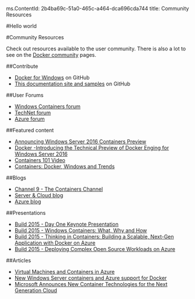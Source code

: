 ms.ContentId: 2b4ba69c-51a0-465c-a464-dca696cda744 
title: Community Resources

#Hello world

#Community Resources

Check out resources available to the user community.
There is also a lot to see on the [Docker community](https://www.docker.com/community/participate/) pages.

##Contribute

* [Docker for Windows](https://github.com/Microsoft/docker) on GitHub
* [This documentation site and samples](https://github.com/Microsoft/Virtualization-Documentation) on GitHub

##User Forums

* [Windows Containers forum](https://social.msdn.microsoft.com/Forums/en-US/home?forum=windowscontainers)
* [TechNet forum](https://social.technet.microsoft.com/Forums/windowsserver/en-US/home "TechNet Forums")
* [Azure forum](http://azure.microsoft.com/en-us/support/forums/)


##Featured content

* [Announcing Windows Server 2016 Containers Preview](http://weblogs.asp.net/scottgu/announcing-windows-server-2016-containers-preview)
* [Docker -Introducing the Technical Preview of Docker Enging for Windows Server 2016](http://blog.docker.com/2015/08/tp-docker-engine-windows-server-2016/)
* [Containers 101 Video](https://channel9.msdn.com/Blogs/containers/Containers-101-with-Microsoft-and-Docker)
* [Containers: Docker, Windows and Trends](http://azure.microsoft.com/blog/2015/08/17/containers-docker-windows-and-trends/)


##Blogs

* [Channel 9 - The Containers Channel](https://channel9.msdn.com/Blogs/containers)
* [Server & Cloud blog](http://blogs.technet.com/b/server-cloud/)
* [Azure blog](http://azure.microsoft.com/blog/)


##Presentations

* [Build 2015 - Day One Keynote Presentation](http://channel9.msdn.com/Events/Build/2015/KEY01)
* [Build 2015 - Windows Containers: What, Why and How](http://channel9.msdn.com/events/Build/2015/2-704)
* [Build 2015 - Thinking in Containers: Building a Scalable, Next-Gen Application with Docker on Azure](http://channel9.msdn.com/events/Build/2015/2-683)
* [Build 2015 - Deploying Complex Open Source Workloads on Azure](http://channel9.msdn.com/Events/Build/2015/2-732)

##Articles

* [Virtual Machines and Containers in Azure](https://azure.microsoft.com/en-us/documentation/articles/virtual-machines-vms-containers/)
* [New Windows Server containers and Azure support for Docker](http://azure.microsoft.com/blog/2014/10/15/new-windows-server-containers-and-azure-support-for-docker/)
* [Microsoft Announces New Container Technologies for the Next Generation Cloud](http://blogs.technet.com/b/server-cloud/archive/2015/04/08/microsoft-announces-new-container-technologies-for-the-next-generation-cloud.aspx)




